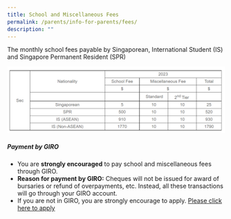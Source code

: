 ```yaml
---
title: School and Miscellaneous Fees
permalink: /parents/info-for-parents/fees/
description: ""
---
```

The monthly school fees payable by Singaporean, International Student (IS) and Singapore Permanent Resident (SPR)

![Schools Fees 2023](/images/Parents/School%20Fees.png)

##### Payment by GIRO

  

*   You are **strongly encouraged** to pay school and miscellaneous fees through GIRO.
*   **Reason for payment by GIRO:** Cheques will not be issued for award of bursaries or refund of overpayments, etc. Instead, all these transactions will go through your GIRO account.
*   If you are not in GIRO, you are strongly encourage to apply. [Please click here to apply](/files/Parents/GIRO%20Application%20Form.pdf)